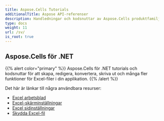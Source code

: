 ```yaml
---
title: Aspose.Cells Tutorials
additionalTitle: Aspose API-referenser
description: Handledningar och kodsnuttar av Aspose.Cells produktfamilj. Den innehåller grundläggande och avancerade handledningar om användning av Aspose.Cells.
type: docs
weight: 11
url: /sv/
is_root: true
---
```


## Aspose.Cells för .NET
{{% alert color="primary" %}}
Aspose.Cells för .NET tutorials och kodsnuttar för att skapa, redigera, konvertera, skriva ut och många fler funktioner för Excel-filer i din applikation. 
{{% /alert %}}

Det här är länkar till några användbara resurser:
 
- [Excel arbetsblad](./net/excel-worksheet-csharp-tutorials/)
- [Excel-skärminställningar](./net/excel-display-settings-csharp-tutorials)
- [Excel sidinställningar](./net/excel-page-setup)
- [Skydda Excel-fil](./net/protect-excel-file/)